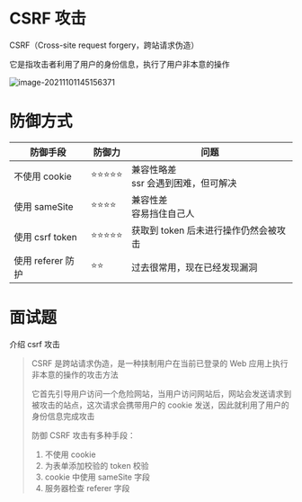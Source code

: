 # CSRF 攻击

CSRF（Cross-site request forgery，跨站请求伪造）

它是指攻击者利用了用户的身份信息，执行了用户非本意的操作

![image-20211101145156371](http://mdrs.yuanjin.tech/img/20211101145156.png)

# 防御方式

| 防御手段          | 防御力          | 问题                                     |
| ----------------- | --------------- | ---------------------------------------- |
| 不使用 cookie     | ⭐️⭐️⭐️⭐️⭐️ | 兼容性略差<br />ssr 会遇到困难，但可解决 |
| 使用 sameSite     | ⭐️⭐️⭐️⭐️    | 兼容性差<br />容易挡住自己人             |
| 使用 csrf token   | ⭐️⭐️⭐️⭐️⭐️ | 获取到 token 后未进行操作仍然会被攻击    |
| 使用 referer 防护 | ⭐️⭐️          | 过去很常用，现在已经发现漏洞             |

# 面试题

介绍 csrf 攻击

> CSRF 是跨站请求伪造，是一种挟制用户在当前已登录的 Web 应用上执行非本意的操作的攻击方法
>
> 它首先引导用户访问一个危险网站，当用户访问网站后，网站会发送请求到被攻击的站点，这次请求会携带用户的 cookie 发送，因此就利用了用户的身份信息完成攻击
>
> 防御 CSRF 攻击有多种手段：
>
> 1. 不使用 cookie
> 2. 为表单添加校验的 token 校验
> 3. cookie 中使用 sameSite 字段
> 4. 服务器检查 referer 字段
